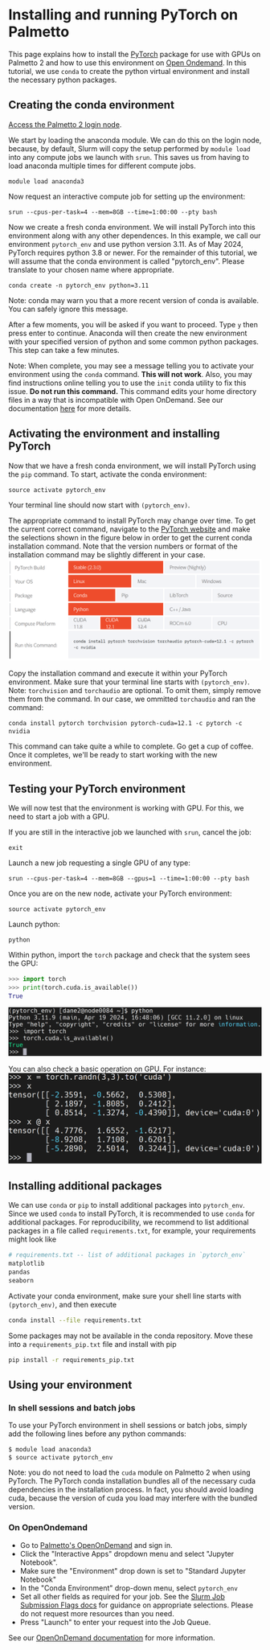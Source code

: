 # Installing and running PyTorch on Palmetto

This page explains how to install the [PyTorch](https://pytorch.org/)
package for use with GPUs on Palmetto 2 and how to use this environment on [Open Ondemand](https://ondemand.rcd.clemson.edu/). In this tutorial, we use `conda` to create the python virtual environment and install the necessary python packages.

## Creating the conda environment

[Access the Palmetto 2 login node](https://docs.rcd.clemson.edu/palmetto/connect/ssh/).

We start by loading the anaconda module. We can do this on the login node, because, by default, Slurm will copy the setup performed by `module load` into any compute jobs we launch with `srun`. This saves us from having to load anaconda multiple times for different compute jobs.

```
module load anaconda3
```

Now request an interactive compute job for setting up the environment:

```
srun --cpus-per-task=4 --mem=8GB --time=1:00:00 --pty bash
```

Now we create a fresh conda environment. We will install PyTorch into this environment along with any other dependences. In this example, we call our environment `pytorch_env` and use python version 3.11. As of May 2024, PyTorch requires python 3.8 or newer. For the remainder of this tutorial, we will assume that the conda environment is called "pytorch_env". Please translate to your chosen name where appropriate.

```
conda create -n pytorch_env python=3.11
```

Note: conda may warn you that a more recent version of conda is available. You can safely ignore this message.

After a few moments, you will be asked if you want to proceed. Type `y` then press enter to continue. Anaconda will then create the new environment with your specified version of python and some common python packages. This step can take a few minutes.

Note: When complete, you may see a message telling you to activate your environment using the `conda` command. **This will not work**. Also, you may find instructions online telling you to use the `init` conda utility to fix this issue. **Do not run this command.** This command edits your home directory files in a way that is incompatible with Open OnDemand. See our documentation [here](https://docs.rcd.clemson.edu/palmetto/faq/#why-are-jupyter-notebooks-launched-through-open-ondemand-are-asking-for-a-password) for more details.

## Activating the environment and installing PyTorch

Now that we have a fresh conda environment, we will install PyTorch using the `pip` command. To start, activate the conda environment:

```
source activate pytorch_env
```

Your terminal line should now start with `(pytorch_env)`.

The appropriate command to install PyTorch may change over time. To get the current correct command, navigate to the [PyTorch website](https://pytorch.org/get-started/locally/) and make the selections shown in the figure below in order to get the current conda installation command. Note that the version numbers or format of the installation command may be slightly different in your case.
![PyTorch installation](./fig/pytorch_install.png)

Copy the installation command and execute it within your PyTorch environment. Make sure that your terminal line starts with `(pytorch_env)`. Note: `torchvision` and `torchaudio` are optional. To omit them, simply remove them from the command. In our case, we ommitted `torchaudio` and ran the command:

```
conda install pytorch torchvision pytorch-cuda=12.1 -c pytorch -c nvidia
```

This command can take quite a while to complete. Go get a cup of coffee. Once it completes, we'll be ready to start working with the new environment.

## Testing your PyTorch environment

We will now test that the environment is working with GPU. For this, we need to start a job with a GPU.

If you are still in the interactive job we launched with `srun`, cancel the job:

```
exit
```

Launch a new job requesting a single GPU of any type:

```
srun --cpus-per-task=4 --mem=8GB --gpus=1 --time=1:00:00 --pty bash
```

Once you are on the new node, activate your PyTorch environment:

```
source activate pytorch_env
```

Launch python:

```
python
```

Within python, import the `torch` package and check that the system sees the GPU:

```python
>>> import torch
>>> print(torch.cuda.is_available())
True
```

![check cuda availability in Torch](./fig/cuda_is_available.png)

You can also check a basic operation on GPU. For instance:
![basic cuda operation](./fig/cuda_op.png)

## Installing additional packages

We can use `conda` or `pip` to install additional packages into `pytorch_env`. Since we used `conda` to install PyTorch, it is recommended to use `conda` for additional packages. For reproducibility, we recommend to list additional packages in a file called `requirements.txt`, for example, your requirements might look like

```bash
# requirements.txt -- list of additional packages in `pytorch_env`
matplotlib
pandas
seaborn
```

Activate your conda environment, make sure your shell line starts with `(pytorch_env)`, and then execute

```bash
conda install --file requirements.txt
```

Some packages may not be available in the conda repository. Move these into a `requirements_pip.txt` file
and install with pip

```bash
pip install -r requirements_pip.txt
```

## Using your environment

### In shell sessions and batch jobs

To use your PyTorch environment in shell sessions or batch jobs, simply add the following lines before any python commands:

```
$ module load anaconda3
$ source activate pytorch_env
```

Note: you do not need to load the `cuda` module on Palmetto 2 when using PyTorch. The PyTorch conda installation bundles all of the necessary cuda dependencies in the installation process. In fact, you should avoid loading cuda, because the version of cuda you load may interfere with the bundled version.

### On OpenOndemand

- Go to [Palmetto's OpenOnDemand](https://ondemand.rcd.clemson.edu/) and sign in.
- Click the "Interactive Apps" dropdown menu and select "Jupyter Notebook".
- Make sure the "Environment" drop down is set to "Standard Jupyter Notebook"
- In the "Conda Environment" drop-down menu, select `pytorch_env`
- Set all other fields as required for your job. See the [Slurm Job Submission Flags docs](https://docs.rcd.clemson.edu/palmetto/jobs_slurm/submit/#slurm-job-submission-flags) for guidance on appropriate selections. Please do not request more resources than you need.
- Press "Launch" to enter your request into the Job Queue.

See our [OpenOnDemand documentation](https://docs.rcd.clemson.edu/openod/) for more information.
